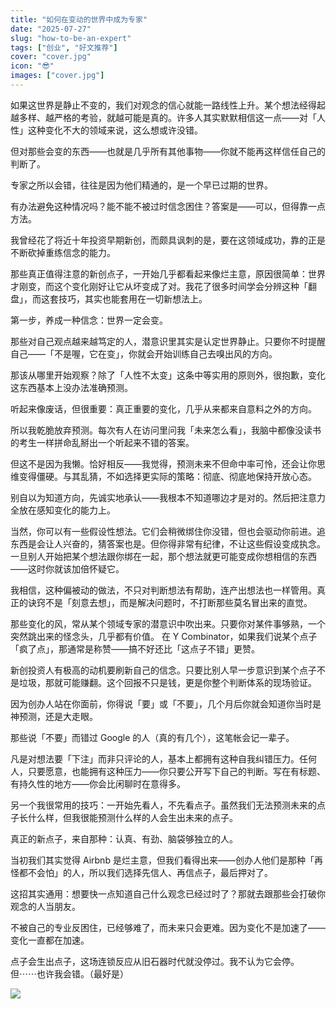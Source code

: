 ```yaml
---
title: "如何在变动的世界中成为专家"
date: "2025-07-27"
slug: "how-to-be-an-expert"
tags: ["创业", "好文推荐"]
cover: "cover.jpg"
icon: "😎"
images: ["cover.jpg"]
---
```

如果这世界是静止不变的，我们对观念的信心就能一路线性上升。某个想法经得起越多样、越严格的考验，就越可能是真的。许多人其实默默相信这一点——对「人性」这种变化不大的领域来说，这么想或许没错。



但对那些会变的东西——也就是几乎所有其他事物——你就不能再这样信任自己的判断了。



专家之所以会错，往往是因为他们精通的，是一个早已过期的世界。



有办法避免这种情况吗？能不能不被过时信念困住？答案是——可以，但得靠一点方法。



我曾经花了将近十年投资早期新创，而颇具讽刺的是，要在这领域成功，靠的正是不断砍掉重练信念的能力。



那些真正值得注意的新创点子，一开始几乎都看起来像烂主意，原因很简单：世界才刚变，而这个变化刚好让它从坏变成了对。我花了很多时间学会分辨这种「翻盘」，而这套技巧，其实也能套用在一切新想法上。



第一步，养成一种信念：世界一定会变。



那些对自己观点越来越笃定的人，潜意识里其实是认定世界静止。只要你不时提醒自己——「不是喔，它在变」，你就会开始训练自己去嗅出风的方向。



那该从哪里开始观察？除了「人性不太变」这条中等实用的原则外，很抱歉，变化这东西基本上没办法准确预测。



听起来像废话，但很重要：真正重要的变化，几乎从来都来自意料之外的方向。



所以我乾脆放弃预测。每次有人在访问里问我「未来怎么看」，我脑中都像没读书的考生一样拼命乱掰出一个听起来不错的答案。



但这不是因为我懒。恰好相反——我觉得，预测未来不但命中率可怜，还会让你思维变得僵硬。与其乱猜，不如选择更实际的策略：彻底、彻底地保持开放心态。



别自以为知道方向，先诚实地承认——我根本不知道哪边才是对的。然后把注意力全放在感知变化的能力上。



当然，你可以有一些假设性想法。它们会稍微绑住你没错，但也会驱动你前进。追东西是会让人兴奋的，猜答案也是。但你得非常有纪律，不让这些假设变成执念。
一旦别人开始把某个想法跟你绑在一起，那个想法就更可能变成你想相信的东西——这时你就该加倍怀疑它。



我相信，这种偏被动的做法，不只对判断想法有帮助，连产出想法也一样管用。真正的诀窍不是「刻意去想」，而是解决问题时，不打断那些莫名冒出来的直觉。



那些变化的风，常从某个领域专家的潜意识中吹出来。只要你对某件事够熟，一个突然跳出来的怪念头，几乎都有价值。
在 Y Combinator，如果我们说某个点子「疯了点」，那通常是称赞——搞不好还比「这点子不错」更赞。



新创投资人有极高的动机要刷新自己的信念。只要比别人早一步意识到某个点子不是垃圾，那就可能赚翻。这个回报不只是钱，更是你整个判断体系的现场验证。



因为创办人站在你面前，你得说「要」或「不要」，几个月后你就会知道你当时是神预测，还是大走眼。



那些说「不要」而错过 Google 的人（真的有几个），这笔帐会记一辈子。



凡是对想法要「下注」而非只评论的人，基本上都拥有这种自我纠错压力。任何人，只要愿意，也能拥有这种压力——你只要公开写下自己的判断。写在有标题、有持久性的地方——你会比闲聊时在意得多。



另一个我很常用的技巧：一开始先看人，不先看点子。虽然我们无法预测未来的点子长什么样，但我很能预测什么样的人会生出未来的点子。



真正的新点子，来自那种：认真、有劲、脑袋够独立的人。



当初我们其实觉得 Airbnb 是烂主意，但我们看得出来——创办人他们是那种「再怪都不会怕」的人，所以我们选择先信人、再信点子，最后押对了。



这招其实通用：想要快一点知道自己什么观念已经过时了？那就去跟那些会打破你观念的人当朋友。



不被自己的专业反困住，已经够难了，而未来只会更难。因为变化不是加速了——变化一直都在加速。



点子会生出点子，这场连锁反应从旧石器时代就没停过。我不认为它会停。
但⋯⋯也许我会错。（最好是）




![](https://prod-files-secure.s3.us-west-2.amazonaws.com/112d0858-5090-4d34-a606-b75eb8d65fd2/46476355-9cf3-4e99-9b7a-3531bc426380/1000202064.png?X-Amz-Algorithm=AWS4-HMAC-SHA256&X-Amz-Content-Sha256=UNSIGNED-PAYLOAD&X-Amz-Credential=ASIAZI2LB466RUXECCLM%2F20251013%2Fus-west-2%2Fs3%2Faws4_request&X-Amz-Date=20251013T010354Z&X-Amz-Expires=3600&X-Amz-Security-Token=IQoJb3JpZ2luX2VjEI%2F%2F%2F%2F%2F%2F%2F%2F%2F%2F%2FwEaCXVzLXdlc3QtMiJIMEYCIQCGKmFNwHt%2BOv2UmIHo%2Fmaedgu%2BEwcBHokDlSf1c1x6mgIhAIGNItT4k37L9bWL%2B7P6YApYCXwbnNvoWO9VM5aRHIaHKv8DCDgQABoMNjM3NDIzMTgzODA1IgypUSiNsdJAAt7ogXAq3AObucLyhR0mvmhnSA0SbNETietC7i0tI0OunD5xzQ9qK3jeegCfPBvp%2Fr4xgIDOT1zsh0D6UrQzX7gXTrfUpnfSA0bGqR27I5Upixtn5zWQ3BYYJe68ISrFwExvLz3OPt2a9nszVxpknwrzVbmVPqj78rwW3U4kfzXvaGcZ6mryeh0PHo7sNt9tasYvgp%2F0Y5WbNHDQim891%2FQgFQpb%2BwKmt7t6hnVCXZxqJmInUD7nFWGLJMzC69fvFRrMdWdHZ%2FPebCJPb7JZGEYtCuE2zaxOeUncufLfF0yMAMMZaJbRWaXO1y8L1%2FH%2BABuO91RFq0W2o%2F1nWC0tDTtTpqm0HL7GU4e1cx%2BjQBJAtarykBVTbszDa6M67qVmM3s235GHoYPdVYJOn3qdF3klMVY4Utv6glQRa82Ibu0jU%2Bul5zcD%2BaB3wYOgfVhyiG7X6SKGQNlwXHdDmpCkI3M9ekmyYz5wrm0E%2FkruVP9hVFuFCHdIm5QfaQY4DTwIDeKiVsd1HP61E%2FQ85V6NwqVUy%2F1vULGCISRDOcFadpo66AO%2BdAqZ%2FhBQwX3wZP%2BJHkIDk65budFJUZeS1q1ojdSl9QrFEL6lJfD%2FBVLR4JOE%2BKDbfdMkfqrYXnqjs5jrAFLXOjCB6rDHBjqkATOB56J%2BsYtTepc8ewE%2Baqoi5oGv3vrymTGLzXrzLHzXJD7QkzJqDhrM2fw05Y%2ByjrZnakL9rzbdTR8H1rs4rwwSih%2BCj%2F8aj6jjOrRPGnyUPdKkTIzI8zBlljj9PHc4%2F%2Bat4CXqyJhmMwwkW0g72iI9ml80qeL9yvyHzh%2FqGjkYrLfv7p6T%2BC2P0bklcgF%2BiUEnAeWHCrf0zK33HWQ1FBg1LIsd&X-Amz-Signature=5cd5ba2193bfa87537774d7fe045442d814ee07a03da160e78f7525f2a41090d&X-Amz-SignedHeaders=host&x-amz-checksum-mode=ENABLED&x-id=GetObject)

